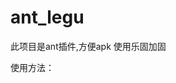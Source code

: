 # ant_legu
此项目是ant插件,方便apk 使用乐固加固

使用方法：

<target name="legu">
	    <property name="in.apk" value="${out.dir}/${ant.project.name}-release.apk" />
		  <property name="out.apk" value="${out.dir}/${ant.project.name}-release_apkcrypt.apk" />
	    <legu input="${in.apk}" output="${out.apk}" cookie="D://legu_cookie.txt"/>
	</target>
